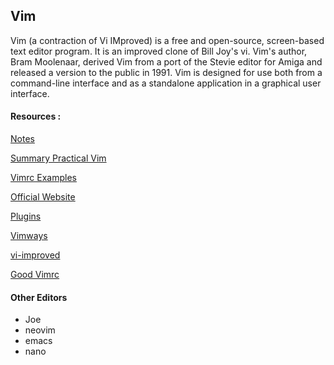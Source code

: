## Vim

Vim (a contraction of Vi IMproved) is a free and open-source, screen-based text editor program. It is an improved clone of Bill Joy's vi. Vim's author, Bram Moolenaar, derived Vim from a port of the Stevie editor for Amiga and released a version to the public in 1991. Vim is designed for use both from a command-line interface and as a standalone application in a graphical user interface.

#### Resources : 

[Notes](notes.md)

[Summary Practical Vim](practical_vim/index.md)

[Vimrc Examples](vimrc.md)

[Official Website](https://www.vim.org/)

[Plugins](https://vimawesome.com/)

[Vimways](https://vimways.org/2019/)

[vi-improved](https://www.vi-improved.org/recommendations/)

[Good Vimrc](https://github.com/nelstrom/dotfiles)

#### Other Editors

- Joe
- neovim
- emacs
- nano

